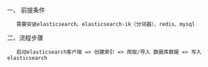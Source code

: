 一、 前提条件
 
       需要安装elasticsearch、elasticsearch-ik（分词器）、redis、mysql
       
二、流程步骤
        
       启动elasticsearch客户端 => 创建索引 => 爬取/导入 数据库数据 => 写入elasticsearch
        
              
